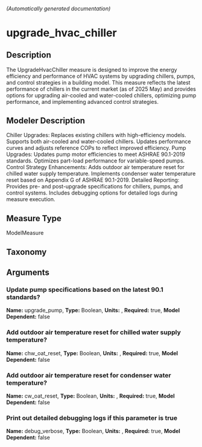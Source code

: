 

###### (Automatically generated documentation)

# upgrade_hvac_chiller

## Description
The UpgradeHvacChiller measure is designed to improve the energy efficiency and performance of HVAC systems by upgrading chillers, pumps, and control strategies in a building model. This measure reflects the latest performance of chillers in the current market (as of 2025 May) and provides options for upgrading air-cooled and water-cooled chillers, optimizing pump performance, and implementing advanced control strategies.

## Modeler Description
Chiller Upgrades: Replaces existing chillers with high-efficiency models. Supports both air-cooled and water-cooled chillers. Updates performance curves and adjusts reference COPs to reflect improved efficiency. Pump Upgrades: Updates pump motor efficiencies to meet ASHRAE 90.1-2019 standards. Optimizes part-load performance for variable-speed pumps. Control Strategy Enhancements: Adds outdoor air temperature reset for chilled water supply temperature. Implements condenser water temperature reset based on Appendix G of ASHRAE 90.1-2019. Detailed Reporting: Provides pre- and post-upgrade specifications for chillers, pumps, and control systems. Includes debugging options for detailed logs during measure execution.

## Measure Type
ModelMeasure

## Taxonomy


## Arguments


### Update pump specifications based on the latest 90.1 standards?

**Name:** upgrade_pump,
**Type:** Boolean,
**Units:** ,
**Required:** true,
**Model Dependent:** false


### Add outdoor air temperature reset for chilled water supply temperature?

**Name:** chw_oat_reset,
**Type:** Boolean,
**Units:** ,
**Required:** true,
**Model Dependent:** false


### Add outdoor air temperature reset for condenser water temperature?

**Name:** cw_oat_reset,
**Type:** Boolean,
**Units:** ,
**Required:** true,
**Model Dependent:** false


### Print out detailed debugging logs if this parameter is true

**Name:** debug_verbose,
**Type:** Boolean,
**Units:** ,
**Required:** true,
**Model Dependent:** false






